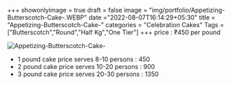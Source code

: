 +++
showonlyimage = true
draft = false
image = "img/portfolio/Appetizing-Butterscotch-Cake-.WEBP"
date ="2022-08-07T16:14:29+05:30"
title = "Appetizing-Butterscotch-Cake-"
categories = "Celebration Cakes"
Tags = ["Butterscotch","Round","Half Kg","One Tier"]
+++
price : ₹450 per pound
<!--more-->
![Appetizing-Butterscotch-Cake-](/img/portfolio/Appetizing-Butterscotch-Cake-.WEBP)
* 1 pound cake price serves 8-10 persons : 450
* 2 pound cake price serves 10-20 persons : 900
* 3 pound cake price serves 20-30 persons : 1350
